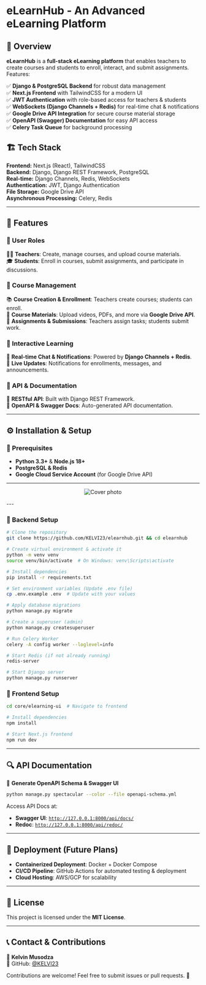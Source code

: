 # eLearnHub - An Advanced eLearning Platform

## 📌 Overview
**eLearnHub** is a **full-stack eLearning platform** that enables teachers to create courses and students to enroll, interact, and submit assignments. Features:

✅ **Django & PostgreSQL Backend** for robust data management  
✅ **Next.js Frontend** with TailwindCSS for a modern UI  
✅ **JWT Authentication** with role-based access for teachers & students  
✅ **WebSockets (Django Channels + Redis)** for real-time chat & notifications  
✅ **Google Drive API Integration** for secure course material storage  
✅ **OpenAPI (Swagger) Documentation** for easy API access  
✅ **Celery Task Queue** for background processing  

## 🏗️ Tech Stack
**Frontend:** Next.js (React), TailwindCSS  
**Backend:** Django, Django REST Framework, PostgreSQL  
**Real-time:** Django Channels, Redis, WebSockets  
**Authentication:** JWT, Django Authentication  
**File Storage:** Google Drive API  
**Asynchronous Processing:** Celery, Redis  

---
## 🚀 Features
### 🔹 User Roles
👨‍🏫 **Teachers**: Create, manage courses, and upload course materials.  
🎓 **Students**: Enroll in courses, submit assignments, and participate in discussions.  

### 🔹 Course Management
📚 **Course Creation & Enrollment**: Teachers create courses; students can enroll.  
📂 **Course Materials**: Upload videos, PDFs, and more via **Google Drive API**.  
📑 **Assignments & Submissions**: Teachers assign tasks; students submit work.  

### 🔹 Interactive Learning
💬 **Real-time Chat & Notifications**: Powered by **Django Channels + Redis**.  
🔔 **Live Updates**: Notifications for enrollments, messages, and announcements.  

### 🔹 API & Documentation
📜 **RESTful API**: Built with Django REST Framework.  
📖 **OpenAPI & Swagger Docs**: Auto-generated API documentation.  

---
## ⚙️ Installation & Setup
### 📌 Prerequisites
- **Python 3.3+** & **Node.js 18+**
- **PostgreSQL & Redis**
- **Google Cloud Service Account** (for Google Drive API)
---

<p align="center">
  <img src="elearn.gif" alt="Cover photo" />
</p>
---

### 🔹 Backend Setup
```bash
# Clone the repository
git clone https://github.com/KELVI23/elearnhub.git && cd elearnhub

# Create virtual environment & activate it
python -m venv venv
source venv/bin/activate  # On Windows: venv\Scripts\activate

# Install dependencies
pip install -r requirements.txt

# Set environment variables (Update .env file)
cp .env.example .env  # Update with your values

# Apply database migrations
python manage.py migrate

# Create a superuser (admin)
python manage.py createsuperuser

# Run Celery Worker
celery -A config worker --loglevel=info

# Start Redis (if not already running)
redis-server

# Start Django server
python manage.py runserver
```

### 🔹 Frontend Setup
```bash
cd core/elearning-ui  # Navigate to frontend

# Install dependencies
npm install

# Start Next.js frontend
npm run dev
```

---
## 🔍 API Documentation
📌 **Generate OpenAPI Schema & Swagger UI**
```bash
python manage.py spectacular --color --file openapi-schema.yml
```
Access API Docs at:
- **Swagger UI**: [`http://127.0.0.1:8000/api/docs/`](http://127.0.0.1:8000/api/docs/)
- **Redoc**: [`http://127.0.0.1:8000/api/redoc/`](http://127.0.0.1:8000/api/redoc/)

---
## 🚀 Deployment (Future Plans)
- **Containerized Deployment**: Docker + Docker Compose  
- **CI/CD Pipeline**: GitHub Actions for automated testing & deployment  
- **Cloud Hosting**: AWS/GCP for scalability  

---
## 📜 License
This project is licensed under the **MIT License**.

---
## 📞 Contact & Contributions
👤 **Kelvin Musodza**  
🔗 GitHub: [@KELVI23](https://github.com/KELVI23)  

Contributions are welcome! Feel free to submit issues or pull requests. 🚀

